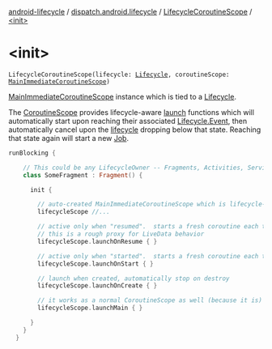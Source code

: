 [android-lifecycle](../../index.md) / [dispatch.android.lifecycle](../index.md) / [LifecycleCoroutineScope](index.md) / [&lt;init&gt;](./-init-.md)

# &lt;init&gt;

`LifecycleCoroutineScope(lifecycle: `[`Lifecycle`](https://developer.android.com/reference/androidx/androidx/lifecycle/Lifecycle.html)`, coroutineScope: `[`MainImmediateCoroutineScope`](https://rbusarow.github.io/Dispatch/core/dispatch.core/-main-immediate-coroutine-scope/index.md)`)`

[MainImmediateCoroutineScope](https://rbusarow.github.io/Dispatch/core/dispatch.core/-main-immediate-coroutine-scope/index.md) instance which is tied to a [Lifecycle](https://developer.android.com/reference/androidx/androidx/lifecycle/Lifecycle.html).

The [CoroutineScope](https://kotlin.github.io/kotlinx.coroutines/kotlinx-coroutines-core/kotlinx.coroutines/-coroutine-scope/index.html) provides lifecycle-aware [launch](https://kotlin.github.io/kotlinx.coroutines/kotlinx-coroutines-core/kotlinx.coroutines/launch.html) functions
which will automatically start upon reaching their associated [Lifecycle.Event](https://developer.android.com/reference/androidx/androidx/lifecycle/Lifecycle/Event.html),
then automatically cancel upon the [lifecycle](lifecycle.md) dropping below that state.  Reaching
that state again will start a new [Job](https://kotlin.github.io/kotlinx.coroutines/kotlinx-coroutines-core/kotlinx.coroutines/-job/index.html).

``` kotlin
runBlocking {

    // This could be any LifecycleOwner -- Fragments, Activities, Services...
    class SomeFragment : Fragment() {

      init {

        // auto-created MainImmediateCoroutineScope which is lifecycle-aware
        lifecycleScope //...

        // active only when "resumed".  starts a fresh coroutine each time
        // this is a rough proxy for LiveData behavior
        lifecycleScope.launchOnResume { }

        // active only when "started".  starts a fresh coroutine each time
        lifecycleScope.launchOnStart { }

        // launch when created, automatically stop on destroy
        lifecycleScope.launchOnCreate { }

        // it works as a normal CoroutineScope as well (because it is)
        lifecycleScope.launchMain { }

      }
    }
  }
```

